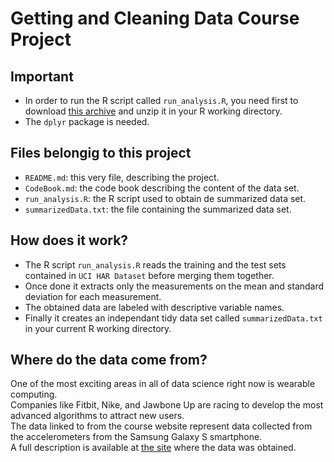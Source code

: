 # Getting and Cleaning Data Course Project

## Important
* In order to run the R script called `run_analysis.R`, you need first to download [this archive](https://d396qusza40orc.cloudfront.net/getdata%2Fprojectfiles%2FUCI%20HAR%20Dataset.zip) and unzip it in your R working directory.
* The `dplyr` package is needed.

## Files belongig to this project
* `README.md`:  this very file, describing the project.  
* `CodeBook.md`:  the code book describing the content of the data set.  
* `run_analysis.R`:  the R script used to obtain de summarized data set.  
* `summarizedData.txt`:  the file containing the summarized data set.  

## How does it work?
* The R script `run_analysis.R` reads the training and the test sets contained in `UCI HAR Dataset` before merging them together.
* Once done it extracts only the measurements on the mean and standard deviation for each measurement.
* The obtained data are labeled with descriptive variable names.
* Finally it creates an independant tidy data set called `summarizedData.txt` in your current R working directory.

## Where do the data come from?
One of the most exciting areas in all of data science right now is wearable computing.  
Companies like Fitbit, Nike, and Jawbone Up are racing to develop the most advanced algorithms to attract new users.  
The data linked to from the course website represent data collected from the accelerometers from the Samsung Galaxy S smartphone.  
A full description is available at [the site](http://archive.ics.uci.edu/ml/datasets/Human+Activity+Recognition+Using+Smartphones) where the data was obtained.
